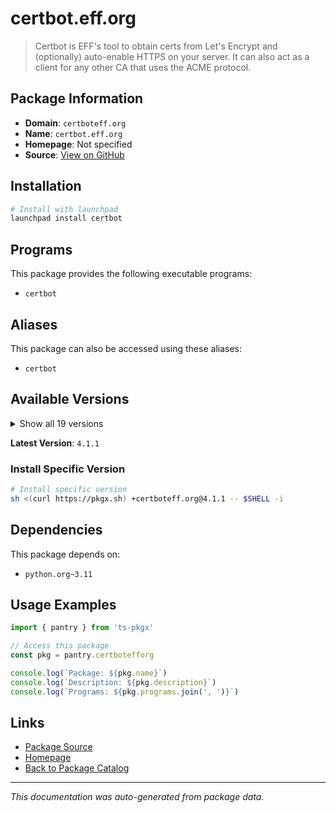 # certbot.eff.org

> Certbot is EFF's tool to obtain certs from Let's Encrypt and (optionally) auto-enable HTTPS on your server.  It can also act as a client for any other CA that uses the ACME protocol.

## Package Information

- **Domain**: `certboteff.org`
- **Name**: `certbot.eff.org`
- **Homepage**: Not specified
- **Source**: [View on GitHub](https://github.com/pkgxdev/pantry/tree/main/projects/certbot.eff.org/package.yml)

## Installation

```bash
# Install with launchpad
launchpad install certbot
```

## Programs

This package provides the following executable programs:

- `certbot`

## Aliases

This package can also be accessed using these aliases:

- `certbot`

## Available Versions

<details>
<summary>Show all 19 versions</summary>

- `4.1.1`, `4.1.0`, `4.0.0`, `3.3.0`, `3.2.0`
- `3.1.0`, `3.0.1`, `3.0.0`, `2.11.1`, `2.11.0`
- `2.10.0`, `2.9.0`, `2.8.0`, `2.7.4`, `2.7.3`
- `2.7.2`, `2.7.1`, `2.7.0`, `2.6.0`

</details>

**Latest Version**: `4.1.1`

### Install Specific Version

```bash
# Install specific version
sh <(curl https://pkgx.sh) +certboteff.org@4.1.1 -- $SHELL -i
```

## Dependencies

This package depends on:

- `python.org~3.11`

## Usage Examples

```typescript
import { pantry } from 'ts-pkgx'

// Access this package
const pkg = pantry.certbotefforg

console.log(`Package: ${pkg.name}`)
console.log(`Description: ${pkg.description}`)
console.log(`Programs: ${pkg.programs.join(', ')}`)
```

## Links

- [Package Source](https://github.com/pkgxdev/pantry/tree/main/projects/certbot.eff.org/package.yml)
- [Homepage](#)
- [Back to Package Catalog](../package-catalog.md)

---

*This documentation was auto-generated from package data.*

